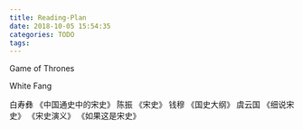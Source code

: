 ```yaml
---
title: Reading-Plan
date: 2018-10-05 15:54:35
categories: TODO
tags:
---
```


Game of Thrones

White Fang

白寿彝 《中国通史中的宋史》
陈振 《宋史》
钱穆 《国史大纲》
虞云国 《细说宋史》
《宋史演义》
《如果这是宋史》





